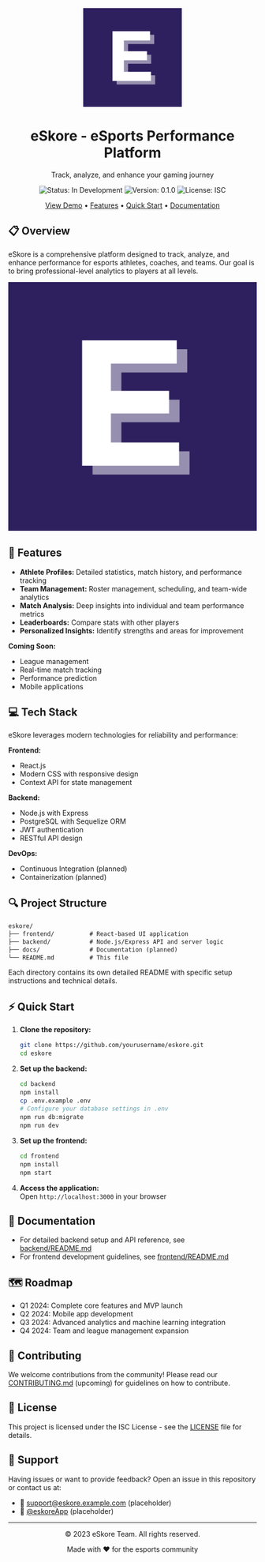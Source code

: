 <div align="center">
  <img src="frontend/public/images/logos/eskore-logo.png" alt="eSkore Logo" width="200">
  <h1>eSkore - eSports Performance Platform</h1>
  <p>Track, analyze, and enhance your gaming journey</p>
  
  <!-- Badges -->
  <p>
    <img src="https://img.shields.io/badge/status-in%20development-brightgreen" alt="Status: In Development">
    <img src="https://img.shields.io/badge/version-0.1.0-blue" alt="Version: 0.1.0">
    <img src="https://img.shields.io/badge/license-ISC-green" alt="License: ISC">
  </p>
  
  <!-- Links -->
  <p>
    <a href="#-demo">View Demo</a> •
    <a href="#-features">Features</a> •
    <a href="#-quick-start">Quick Start</a> •
    <a href="#-documentation">Documentation</a>
  </p>
</div>

## 📋 Overview

eSkore is a comprehensive platform designed to track, analyze, and enhance performance for esports athletes, coaches, and teams. Our goal is to bring professional-level analytics to players at all levels.

<div align="center">
  <!-- Placeholder for a screenshot of your app -->
  <img src="frontend/public/images/mockups/eskore-mockup.png" alt="eSkore Dashboard Preview" width="600">
</div>

## 🚀 Features

- **Athlete Profiles:** Detailed statistics, match history, and performance tracking
- **Team Management:** Roster management, scheduling, and team-wide analytics
- **Match Analysis:** Deep insights into individual and team performance metrics
- **Leaderboards:** Compare stats with other players
- **Personalized Insights:** Identify strengths and areas for improvement

**Coming Soon:**
- League management
- Real-time match tracking
- Performance prediction
- Mobile applications

## 💻 Tech Stack

eSkore leverages modern technologies for reliability and performance:

**Frontend:**
- React.js
- Modern CSS with responsive design
- Context API for state management

**Backend:**
- Node.js with Express
- PostgreSQL with Sequelize ORM
- JWT authentication
- RESTful API design

**DevOps:**
- Continuous Integration (planned)
- Containerization (planned)

## 🔍 Project Structure

```
eskore/
├── frontend/          # React-based UI application
├── backend/           # Node.js/Express API and server logic
├── docs/              # Documentation (planned)
└── README.md          # This file
```

Each directory contains its own detailed README with specific setup instructions and technical details.

## ⚡ Quick Start

1. **Clone the repository:**
   ```bash
   git clone https://github.com/yourusername/eskore.git
   cd eskore
   ```

2. **Set up the backend:**
   ```bash
   cd backend
   npm install
   cp .env.example .env
   # Configure your database settings in .env
   npm run db:migrate
   npm run dev
   ```

3. **Set up the frontend:**
   ```bash
   cd frontend
   npm install
   npm start
   ```

4. **Access the application:**  
   Open `http://localhost:3000` in your browser

## 📖 Documentation

- For detailed backend setup and API reference, see [backend/README.md](backend/README.md)
- For frontend development guidelines, see [frontend/README.md](frontend/README.md)

## 🗺️ Roadmap

- Q1 2024: Complete core features and MVP launch
- Q2 2024: Mobile app development
- Q3 2024: Advanced analytics and machine learning integration
- Q4 2024: Team and league management expansion

## 🤝 Contributing

We welcome contributions from the community! Please read our [CONTRIBUTING.md](CONTRIBUTING.md) (upcoming) for guidelines on how to contribute.

## 📝 License

This project is licensed under the ISC License - see the [LICENSE](LICENSE) file for details.

## 💬 Support

Having issues or want to provide feedback? Open an issue in this repository or contact us at:
- 📧 support@eskore.example.com (placeholder)
- 🐤 [@eskoreApp](https://twitter.com) (placeholder)

---

<div align="center">
  <p>© 2023 eSkore Team. All rights reserved.</p>
  <p>Made with ❤️ for the esports community</p>
</div>
